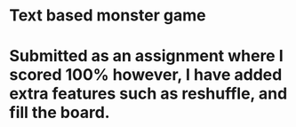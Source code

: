 <h1> Text based monster game <h1>
<p> Submitted as an assignment where I scored 100% however, I have added extra features such
as reshuffle, and fill the board. </p>